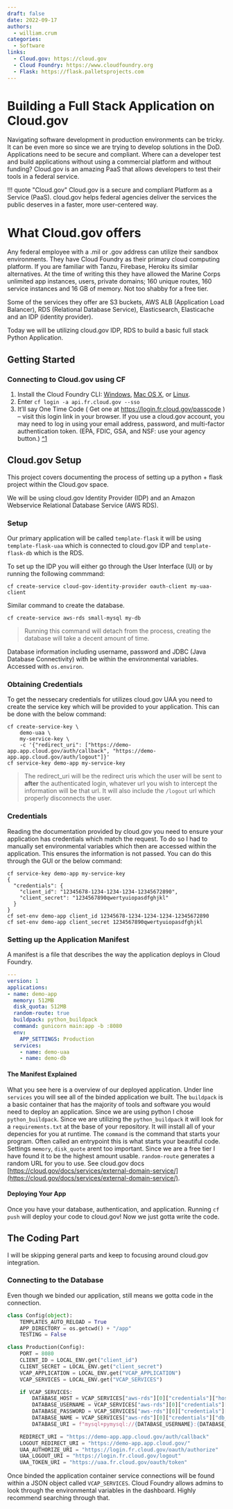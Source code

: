 ```yaml
---
draft: false
date: 2022-09-17
authors:
  - william.crum
categories:
  - Software
links:
  - Cloud.gov: https://cloud.gov
  - Cloud Foundry: https://www.cloudfoundry.org
  - Flask: https://flask.palletsprojects.com
---
```

# Building a Full Stack Application on Cloud.gov

Navigating software development in production environments can be tricky. It can be even more so since we are trying to develop solutions in the DoD. Applications need to be secure and compliant. Where can a developer test and build applications without using a commercial platform and without funding? Cloud.gov is an amazing PaaS that allows developers to test their tools in a federal service.

!!! quote "Cloud.gov"
    Cloud.gov is a secure and compliant Platform as a Service (PaaS). cloud.gov helps federal agencies deliver the services the public deserves in a faster, more user-centered way.
<!-- more -->

# What Cloud.gov offers

Any federal employee with a .mil or .gov address can utilize their sandbox environments. They have Cloud Foundry as their primary cloud computing platform. If you are familiar with Tanzu, Firebase, Heroku its similar alternatives. At the time of writing this they have allowed the Marine Corps unlimited app instances, users, private domains; 160 unique routes, 160 service instances and 16 GB of memory. Not too shabby for a free tier.

Some of the services they offer are S3 buckets, AWS ALB (Application Load Balancer), RDS (Relational Database Service), Elasticsearch, Elasticache and an IDP (identity provider).

Today we will be utilizing cloud.gov IDP, RDS to build a basic full stack Python Application.

## Getting Started

### Connecting to Cloud.gov using CF

1. Install the Cloud Foundry CLI: [Windows](https://docs.cloudfoundry.org/cf-cli/install-go-cli.html), [Mac OS X](https://docs.cloudfoundry.org/cf-cli/install-go-cli.html#pkg-mac), or [Linux](https://docs.cloudfoundry.org/cf-cli/install-go-cli.html#pkg-linux).
2. Enter `cf login -a api.fr.cloud.gov --sso`
3. It’ll say One Time Code ( Get one at https://login.fr.cloud.gov/passcode ) – visit this login link in your browser. If you use a cloud.gov account, you may need to log in using your email address, password, and multi-factor authentication token. (EPA, FDIC, GSA, and NSF: use your agency button.) [^1](%5Bhttps://cloud.gov/docs/getting-started/setup/%5D&#40;https://cloud.gov/docs/getting-started/setup/&#41;)

## Cloud.gov Setup

This project covers documenting the process of setting up a python + flask project within the Cloud.gov space.

We will be using cloud.gov Identity Provider (IDP) and an Amazon Webservice Relational Database Service (AWS RDS).

### Setup

Our primary application will be called `template-flask` it will be using `template-flask-uaa` which is connected to cloud.gov IDP and `template-flask-db` which is the RDS.

To set up the IDP you will either go through the User Interface (UI) or by running the following commmand:

```
cf create-service cloud-gov-identity-provider oauth-client my-uaa-client
```

Similar command to create the database.

```
cf create-service aws-rds small-mysql my-db
```

> Running this command will detach from the process, creating the database will take a decent amount of time.

Database information including username, password and JDBC (Java Database Connectivity) with be within the environmental variables. Accessed with `os.environ`.

### Obtaining Credentials

To get the nessecary credentials for utilizes cloud.gov UAA you need to create the service key which will be provided to your application. This can be done with the below command:

```
cf create-service-key \
    demo-uaa \
    my-service-key \
    -c '{"redirect_uri": ["https://demo-app.app.cloud.gov/auth/callback", "https://demo-app.app.cloud.gov/auth/logout"]}'
cf service-key demo-app my-service-key
```

> The redirect\_uri will be the redirect uris which the user will be sent to **after** the authenticated login, whatever url you wish to intercept the information will be that url. It will also include the `/logout` url which properly disconnects the user.

### Credentials

Reading the documentation provided by cloud.gov you need to ensure your application has credentials which match the request. To do so I had to manually set environmental variables which then are accessed within the application. This ensures the information is not passed. You can do this through the GUI or the below command:

```
cf service-key demo-app my-service-key
{
  "credentials": {
    "client_id": "12345678-1234-1234-1234-12345672890",
    "client_secret": "1234567890qwertyuiopasdfghjkl"
  }
}
cf set-env demo-app client_id 12345678-1234-1234-1234-12345672890
cf set-env demo-app client_secret 1234567890qwertyuiopasdfghjkl
```

### Setting up the Application Manifest

A manifest is a file that describes the way the application deploys in Cloud Foundry.

```yaml
---
version: 1
applications:
- name: demo-app
  memory: 512MB
  disk_quota: 512MB
  random-route: true
  buildpack: python_buildpack
  command: gunicorn main:app -b :8080
  env:
    APP_SETTINGS: Production
  services:
    - name: demo-uaa
    - name: demo-db
```

#### The Manifest Explained

What you see here is a overview of our deployed application. Under line `services` you will see all of the binded application we built. The `buildpack` is a basic container that has the majority of tools and software you would need to deploy an application. Since we are using python I chose `python_buildpack`. Since we are utilizing the `python_buildpack` it will look for a `requirements.txt` at the base of your repository. It will install all of your depencies for you at runtime. The `command` is the command that starts your program. Often called an entrypoint this is what starts your beautiful code. Settings `memory`, `disk_quote` arent too important. Since we are a free tier I have found it to be the highest amount usable. `random-route` generates a random URL for you to use. See cloud.gov docs [https://cloud.gov/docs/services/external-domain-service/](https://cloud.gov/docs/services/external-domain-service/).

#### Deploying Your App

Once you have your database, authentication, and application. Running `cf push` will deploy your code to cloud.gov\! Now we just gotta write the code.

## The Coding Part

I will be skipping general parts and keep to focusing around cloud.gov integration.

### Connecting to the Database

Even though we binded our application, still means we gotta code in the connection.

```python
class Config(object):
    TEMPLATES_AUTO_RELOAD = True
    APP_DIRECTORY = os.getcwd() + "/app"
    TESTING = False

class Production(Config):
    PORT = 8080
    CLIENT_ID = LOCAL_ENV.get("client_id")
    CLIENT_SECRET = LOCAL_ENV.get("client_secret")
    VCAP_APPLICATION = LOCAL_ENV.get("VCAP_APPLICATION")
    VCAP_SERVICES = LOCAL_ENV.get("VCAP_SERVICES")

    if VCAP_SERVICES:
        DATABASE_HOST = VCAP_SERVICES["aws-rds"][0]["credentials"]["host"]
        DATABASE_USERNAME = VCAP_SERVICES["aws-rds"][0]["credentials"]["username"]
        DATABASE_PASSWORD = VCAP_SERVICES["aws-rds"][0]["credentials"]["password"]
        DATABASE_NAME = VCAP_SERVICES["aws-rds"][0]["credentials"]["db_name"]
        DATABASE_URI = f"mysql+pymysql://{DATABASE_USERNAME}:{DATABASE_PASSWORD}@{DATABASE_HOST}:3306/{DATABASE_NAME}"

    REDIRECT_URI = "https://demo-app.app.cloud.gov/auth/callback"
    LOGOUT_REDIRECT_URI = "https://demo-app.app.cloud.gov/"
    UAA_AUTHORIZE_URI = "https://login.fr.cloud.gov/oauth/authorize"
    UAA_LOGOUT_URI = "https://login.fr.cloud.gov/logout"
    UAA_TOKEN_URI = "https://uaa.fr.cloud.gov/oauth/token"
```

Once binded the application container service connections will be found within a JSON object called `VCAP_SERVICES`. Cloud Foundry allows admins to look through the environmental variables in the dashboard. Highly recommend searching through that.